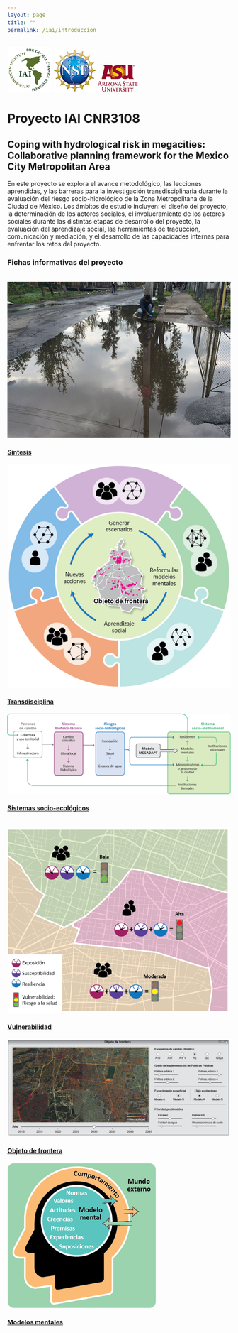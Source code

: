 ```yaml
---
layout: page
title: ""
permalink: /iai/introduccion
---
```


![iai](/assets/logo_iai.png)    ![nsf](/assets/logo_nsf.jpg)    ![nsf](/assets/logo_asu.jpg)

# Proyecto IAI CNR3108

## Coping with hydrological risk in megacities: Collaborative planning framework for the Mexico City Metropolitan Area

En este proyecto se explora el avance metodológico, las lecciones aprendidas, y las barreras para la investigación transdisciplinaria durante la evaluación del riesgo socio-hidrológico de la Zona Metropolitana de la Ciudad de México. Los ámbitos de estudio incluyen: el diseño del proyecto, la determinación de los actores sociales, el involucramiento de los actores sociales durante las distintas etapas de desarrollo del proyecto, la evaluación del aprendizaje social, las herramientas de traducción, comunicación y mediación, y el desarrollo de las capacidades internas para enfrentar los retos del proyecto.

<div class="container-fluid">

  <!-- Page Heading -->
  <h3 class="text-center">Fichas informativas del proyecto</h3>
  <br>

  <div class="row">
<!-- 1_sintesis -->
    <div class="col-lg-4 col-sm-6 portfolio-item">
      <div class="card h-100">
        <a href="/iai/sintesis"><img class="card-img-top" src="/assets/proyectos_apc/proy_megadapt_1.jpg" alt=""></a>
        <div class="card-body">
          <h4 class="card-title">
            <a href="/iai/sintesis">Síntesis</a>
          </h4>
        </div>
      </div>
    </div>
<!-- 3_transdisciplina -->
    <div class="col-lg-4 col-sm-6 portfolio-item">
      <div class="card h-100">
        <a href="/iai/transdisciplina"><img class="card-img-top" src="/assets/proyectos_apc/iai_fichas/transdisciplina.png" alt=""></a>
        <div class="card-body">
          <h4 class="card-title">
            <a href="/iai/sintesis">Transdisciplina</a>
          </h4>
        </div>
      </div>
    </div>
<!-- 4_sistemas_socioecologicos -->
    <div class="col-lg-4 col-sm-6 portfolio-item">
      <div class="card h-100">
        <a href="/iai/sistemas_socioecologicos"><img class="card-img-top" src="/assets/proyectos_apc/iai_fichas/sistema_socio-ecologico.png" alt=""></a>
        <div class="card-body">
          <h4 class="card-title">
            <a href="/iai/sintesis">Sistemas socio-ecológicos</a>
          </h4>
        </div>
      </div>
    </div>
    <!-- row -->
  </div>

<br>
<div class="row">
<!-- 5_vulnerabilidad -->
    <div class="col-lg-4 col-sm-6 portfolio-item">
      <div class="card h-100">
        <a href="/iai/vulnerabilidad"><img class="card-img-top" src="/assets/proyectos_apc/iai_fichas/vulnerabilidad.png" alt=""></a>
        <div class="card-body">
          <h4 class="card-title">
            <a href="/iai/sintesis">Vulnerabilidad</a>
          </h4>
        </div>
      </div>
    </div>
<!-- 6_objeto_frontera -->
    <div class="col-lg-4 col-sm-6 portfolio-item">
      <div class="card h-100">
        <a href="/iai/objeto_de_frontera"><img class="card-img-top" src="/assets/proyectos_apc/iai_fichas/objeto_frontera.png" alt=""></a>
        <div class="card-body">
          <h4 class="card-title">
            <a href="/iai/sintesis">Objeto de frontera</a>
          </h4>
        </div>
      </div>
    </div>
<!-- 7_Modelos_mentales -->
    <div class="col-lg-4 col-sm-6 portfolio-item">
      <div class="card h-100">
        <a href="/iai/modelos_mentales"><img class="card-img-top" src="/assets/proyectos_apc/iai_fichas/modelo_mental_1.png" alt=""></a>
        <div class="card-body">
          <h4 class="card-title">
            <a href="/iai/sintesis">Modelos mentales</a>
          </h4>
        </div>
      </div>
    </div>
<!-- /.row -->
</div>
